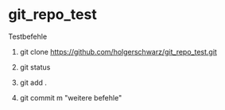 # git_repo_test

Testbefehle

1. git clone https://github.com/holgerschwarz/git_repo_test.git

2. git status

3. git add .

4. git commit m "weitere befehle"
